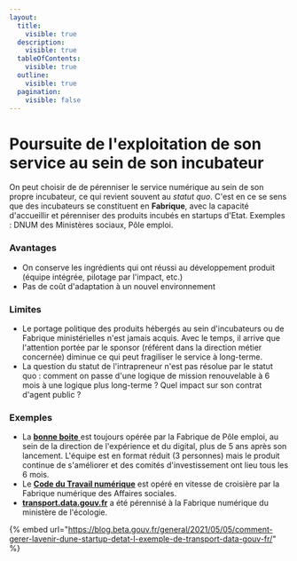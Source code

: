 ```yaml
---
layout:
  title:
    visible: true
  description:
    visible: true
  tableOfContents:
    visible: true
  outline:
    visible: true
  pagination:
    visible: false
---
```


# Poursuite de l'exploitation de son service au sein de son incubateur

On peut choisir de de pérenniser le service numérique au sein de son propre incubateur, ce qui revient souvent au _statut quo_. C'est en ce se sens que des incubateurs se constituent en **Fabrique**, avec la capacité d'accueillir et pérenniser des produits incubés en startups d'Etat. Exemples : DNUM des Ministères sociaux, Pôle emploi.

### **Avantages**&#x20;

* On conserve les ingrédients qui ont réussi au développement produit (équipe intégrée, pilotage par l'impact, etc.)
* Pas de coût d'adaptation à un nouvel environnement

### **Limites**&#x20;

* Le portage politique des produits hébergés au sein d'incubateurs ou de Fabrique ministérielles n'est jamais acquis. Avec le temps, il arrive que l'attention portée par le sponsor (référent dans la direction métier concernée) diminue ce qui peut fragiliser le service à long-terme.
* La question du statut de l'intrapreneur n'est pas résolue par le statut quo : comment on passe d'une logique de mission renouvelable à 6 mois à une logique plus long-terme ? Quel impact sur son contrat d'agent public ?

### **Exemples**

* La [**bonne boite** ](https://labonneboite.pole-emploi.fr)est toujours opérée par la Fabrique de Pôle emploi, au sein de la direction de l'expérience et du digital, plus de 5 ans après son lancement. L'équipe est en format réduit (3 personnes) mais le produit continue de s'améliorer et des comités d'investissement ont lieu tous les 6 mois.
* Le [**Code du Travail numérique**](https://code.travail.gouv.fr) est opéré en vitesse de croisière par la Fabrique numérique des Affaires sociales.
* [**transport.data.gouv.fr**](broken-reference) a été pérennisé à la Fabrique numérique du ministère de l'écologie.

{% embed url="https://blog.beta.gouv.fr/general/2021/05/05/comment-gerer-lavenir-dune-startup-detat-l-exemple-de-transport-data-gouv-fr/" %}
